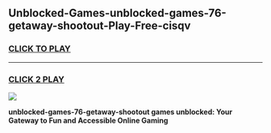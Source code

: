 
## Unblocked-Games-unblocked-games-76-getaway-shootout-Play-Free-cisqv
<h3>
<a href="https://premium76.site?title=unblocked-games-76-getaway-shootout&ref=15A">CLICK TO PLAY</a></h3>
<hr>

<h3>
<a href="https://premium76.site?title=unblocked-games-76-getaway-shootout&ref=15A">CLICK 2 PLAY</a>
  
</h3>

<a href="https://premium76.site?title=unblocked-games-76-getaway-shootout&ref=15A"><img src="https://clearcache.store/games.png"></a>


**unblocked-games-76-getaway-shootout games unblocked: Your Gateway to Fun and Accessible Online Gaming**
